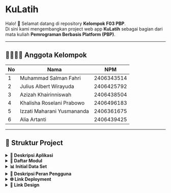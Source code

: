#  KuLatih

Halo! 👋 Selamat datang di repository **Kelompok F03 PBP**.  
Di sini kami mengembangkan project web app **KuLatih** sebagai bagian dari mata kuliah **Pemrograman Berbasis Platform (PBP)**.

---

## 👨‍👩‍👧‍👦 Anggota Kelompok
| No | Nama                          | NPM        |
|----|-------------------------------|------------|
| 1  | Muhammad Salman Fahri          | 2406343514 |
| 2  | Julius Albert Wirayuda         | 2406425792 |
| 3  | Azizah Khairinniswah           | 2406438504 |
| 4  | Khalisha Roselani Prabowo      | 2406496183 |
| 5  | Izzati Maharani Yusmananda     | 2406361675 |
| 6  | Alia Artanti                   | 2406439425 |

---

## 📂 Struktur Project

<details align="justify">
    <summary><b>📖 Deskripsi Aplikasi</b></summary>

## 🏆 KuLatih 🏆
KuLatih adalah sebuah platform berbasis website yang kami kembangkan dengan tujuan utama memberikan ruang eksposur bagi para pelatih di bidang olahraga. Selama ini, banyak pelatih yang memiliki kemampuan dan pengalaman luar biasa, tetapi kesulitan menjangkau calon murid atau komunitas yang membutuhkan jasa mereka. Melalui KuLatih, kami menghadirkan sebuah ekosistem yang tidak hanya menampilkan profil para pelatih secara profesional, tetapi juga memungkinkan mereka untuk lebih mudah ditemukan, dihubungi, dan di-booking oleh pengguna yang sedang mencari pelatih sesuai cabang olahraganya.

Visi kami adalah menjadikan KuLatih sebagai jembatan yang mempertemukan pelatih dengan individu maupun kelompok yang membutuhkan bimbingan, sekaligus menciptakan sebuah komunitas aktif yang saling mendukung dalam proses belajar dan mengajar. Website ini ditujukan bagi dua kelompok utama: para pelatih yang ingin menawarkan jasanya secara lebih luas, serta masyarakat umum yang membutuhkan akses mudah dan terpercaya untuk menemukan pelatih di cabang olahraga spesifik. Dengan adanya fitur booking langsung, integrasi kontak, serta forum komunitas, kami ingin memberikan pengalaman yang lebih dari sekadar marketplace, tetapi juga wadah kolaborasi dan pertukaran ilmu.

Masalah yang kami coba selesaikan adalah keterbatasan platform khusus bagi para pelatih. Saat ini, sebagian besar pelatih hanya mengandalkan promosi dari mulut ke mulut atau media sosial yang sifatnya tersebar dan kurang terorganisir, sehingga peluang mereka untuk mendapatkan murid baru sangat terbatas. Di sisi lain, banyak calon murid kesulitan menemukan pelatih yang tepat karena tidak adanya basis data yang terstruktur. KuLatih hadir untuk mengisi kekosongan ini: kami memberikan solusi berupa platform terpusat yang menyatukan pelatih dan murid dalam satu tempat, memperkuat jaringan komunitas, serta meningkatkan visibilitas para pelatih sehingga mereka dapat berkembang dan mendapatkan apresiasi yang layak atas keahliannya.

</details>

<details align="justify">
    <summary><b>📑 Daftar Modul</b></summary>
1. 👤 User Profile
Modul User Profile berfungsi sebagai pusat identitas pengguna di dalam platform KuLatih. Melalui modul ini, pengguna dapat melihat dan mengelola data pribadi seperti nama, foto profil, informasi kontak, serta riwayat aktivitas dan sesi latihan. Fitur ini juga menjadi pintu utama untuk mengatur preferensi akun, notifikasi, dan privasi pengguna.

Fitur utama:
- Melihat dan mengedit profil pribadi
- Mengganti foto profil
- Mengelola pengaturan akun & notifikasi
- Meninjau riwayat booking dan aktivitas latihan

2. 🧑‍🏫 Coach
Modul Coach menjadi wadah bagi para pelatih untuk menampilkan profil profesional mereka di KuLatih. Setiap coach dapat menambahkan informasi tentang keahlian, pengalaman, cabang olahraga, dan tarif latihan. Pengguna dapat dengan mudah menemukan, mempelajari profil coach, serta menghubunginya sesuai kebutuhan.

Fitur utama:
- Menampilkan daftar dan profil pelatih
- Filter berdasarkan cabang olahraga, lokasi, atau spesialisasi
- Informasi detail pengalaman coach
- Akses langsung untuk booking sesi latihan

3. 🗓️ Booking & Jadwal
Modul Booking & Jadwal menjadi inti dari proses interaksi antara pengguna dan pelatih.
Sistem ini memungkinkan pengguna melakukan pemesanan sesi latihan dengan mudah berdasarkan jadwal yang tersedia, serta membantu pelatih dalam mengelola agenda latihannya.
Tujuannya adalah menciptakan proses pemesanan yang efisien, transparan, dan bebas bentrok jadwal.

Fitur utama:
- Pemesanan sesi latihan langsung dari profil coach
- Tampilan kalender jadwal pelatih & pengguna
- Notifikasi dan pengingat sesi latihan
- Pembatalan dan penjadwalan ulang secara fleksibel

4. ⭐ Review & Rating
Modul Review & Rating berfungsi sebagai sistem umpan balik untuk menjaga kualitas layanan pelatih.
Setelah sesi latihan selesai, pengguna dapat memberikan penilaian berupa bintang dan ulasan singkat terhadap pelatih maupun pengalaman latihannya.
Sistem ini juga membantu calon pengguna lain dalam memilih pelatih yang terpercaya dan berkualitas.

Fitur utama:
- Memberikan rating & ulasan setelah sesi latihan
- Melihat review pengguna lain
- Sistem rata-rata rating pelatih
- Moderasi dan pelaporan ulasan yang tidak sesuai

5. 👥 Community
Modul Community menjadi ruang sosial bagi pengguna KuLatih untuk saling berbagi pengalaman, tips, dan motivasi seputar dunia olahraga.
Di sini, pengguna bisa memposting konten, berdiskusi, serta berinteraksi dengan pelatih maupun anggota komunitas lainnya.
Modul ini mendukung terbentuknya jaringan yang aktif dan inspiratif di antara para pengguna.

Fitur utama:
- Feed posting dan update komunitas
- Like, komentar, dan berbagi postingan
- Pembuatan grup komunitas olahraga
- Pengumuman atau event komunitas

6. 💬 Forum
Modul Forum menyediakan wadah diskusi terstruktur untuk topik-topik tertentu.
Berbeda dengan Community yang bersifat sosial dan bebas, Forum difokuskan untuk tanya jawab, berbagi pengetahuan, dan diskusi mendalam antar pengguna dan pelatih.
Dengan adanya Forum, KuLatih menjadi lebih dari sekadar platform booking — tapi juga pusat edukasi dan interaksi.

Fitur utama:
- Membuat dan membalas thread diskusi
- Kategori/topik forum berdasarkan cabang olahraga
- Fitur pencarian dan filter thread
- Penandaan jawaban terbaik atau paling membantu
</details>

<details align="justify">
    <summary><b>📊 Initial Data Set</b></summary>
</details>

<details align="justify">
    <summary><b>👥 Deskripsi Peran Pengguna</b></summary>
1. 🧑‍🏫 Pelatih (Coach)
Pelatih merupakan pengguna yang menawarkan jasa bimbingan dalam berbagai bidang seperti olahraga dan keterampilan. Mereka berperan sebagai penyedia layanan utama yang dapat menampilkan profil profesional, mengatur jadwal latihan, serta berinteraksi dengan pengguna yang melakukan booking.

Fitur utama:
- Membuat dan mengelola profil pelatih
- Menentukan jadwal ketersediaan latihan
- Menerima dan mengonfirmasi booking dari pengguna
- Melihat dan meninjau ulasan dari murid

2. 👤 Pengguna (Murid)
Pengguna adalah individu yang mencari pelatih sesuai kebutuhan mereka. Mereka dapat menelusuri daftar pelatih, melakukan booking sesi latihan, serta memberikan ulasan setelah pelatihan selesai. Peran pengguna menjadi kunci dalam menjaga interaksi dan kualitas layanan di platform.

Fitur utama:
- Menelusuri dan memfilter daftar pelatih
- Melakukan booking dan mengatur jadwal latihan
- Memberikan rating & ulasan terhadap pelatih
- Berpartisipasi dalam forum dan komunitas

3. 🛠️ Admin
Admin bertugas sebagai pengelola utama platform KuLatih. Mereka memastikan seluruh fitur berjalan dengan baik, memverifikasi data pelatih, serta menjaga keamanan dan kenyamanan pengguna.

Fitur utama:
- Memverifikasi akun pelatih dan pengguna
- Mengelola data dan laporan aktivitas sistem
- Memantau forum dan komunitas agar tetap kondusif
- Menangani pelanggaran, keluhan, dan perbaikan sistem
</details>
    


<details align="justify">
    <summary><b>🌐 Link Deployment</b></summary>
kulatih.vercel.app
</details>

<details align="justify">
    <summary><b>🎨 Link Design</b></summary>
https://www.figma.com/files/team/1555528949421288347/project/463179219/Proyek-Tengah-Semester-PBP?fuid=1467317633894488150
</details>